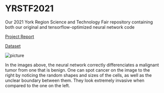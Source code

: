 # YRSTF2021
Our 2021 York Region Science and Technology Fair repository containing both our original and tensorflow-optimized neural network code

[Project Report](https://github.com/KoralK5/YRSTF2021/files/6254010/Debounce.pdf)

[Dataset](https://www.kaggle.com/c/histopathologic-cancer-detection)

![picture](https://user-images.githubusercontent.com/62809012/113470838-76ef6280-9426-11eb-8cd8-2e638ea22740.JPG)

In the images above, the neural network correctly differenciates a malignant tumor from one that is benign. One can spot cancer on the image to the right by noticing the random shapes and sizes of the cells, as well as the unclear boundary between them. They look extremely invasive when compared to the one on the left.
